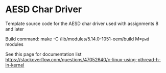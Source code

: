 # AESD Char Driver

Template source code for the AESD char driver used with assignments 8 and later

Build command:
 make -C /lib/modules/5.14.0-1051-oem/build M=`pwd` modules

 See this page for documentation list
https://stackoverflow.com/questions/47052640/c-linux-using-pthread-h-in-kernel
